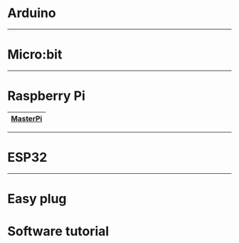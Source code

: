 # Arduino








---
# Micro:bit






---
# Raspberry Pi 

| [MasterPi](Raspberrypi/MasterPi.md) |
|---------------------------|









---
# ESP32







---
# Easy plug



# Software tutorial















